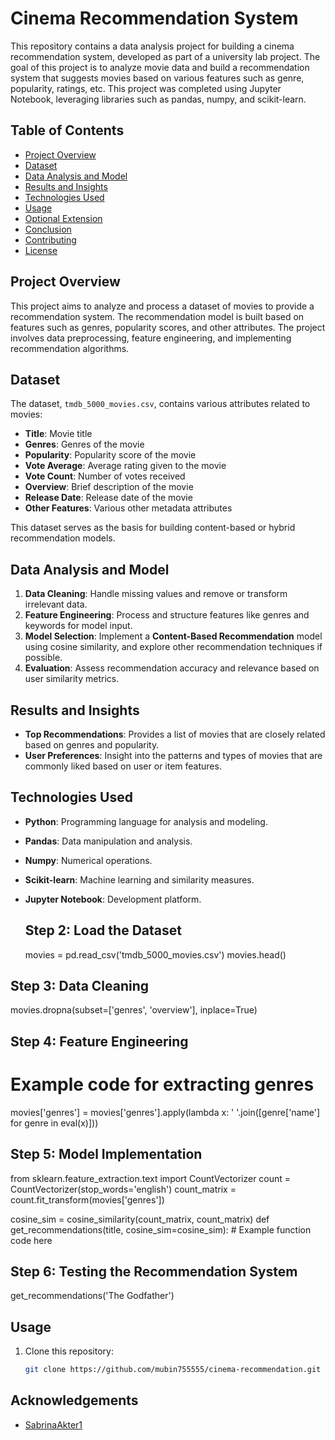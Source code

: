 
# Cinema Recommendation System

This repository contains a data analysis project for building a cinema recommendation system, developed as part of a university lab project. The goal of this project is to analyze movie data and build a recommendation system that suggests movies based on various features such as genre, popularity, ratings, etc. This project was completed using Jupyter Notebook, leveraging libraries such as pandas, numpy, and scikit-learn.

## Table of Contents
- [Project Overview](#project-overview)
- [Dataset](#dataset)
- [Data Analysis and Model](#data-analysis-and-model)
- [Results and Insights](#results-and-insights)
- [Technologies Used](#technologies-used)
- [Usage](#usage)
- [Optional Extension](#optional-extension)
- [Conclusion](#conclusion)
- [Contributing](#contributing)
- [License](#license)

## Project Overview
This project aims to analyze and process a dataset of movies to provide a recommendation system. The recommendation model is built based on features such as genres, popularity scores, and other attributes. The project involves data preprocessing, feature engineering, and implementing recommendation algorithms.

## Dataset
The dataset, `tmdb_5000_movies.csv`, contains various attributes related to movies:
- **Title**: Movie title
- **Genres**: Genres of the movie
- **Popularity**: Popularity score of the movie
- **Vote Average**: Average rating given to the movie
- **Vote Count**: Number of votes received
- **Overview**: Brief description of the movie
- **Release Date**: Release date of the movie
- **Other Features**: Various other metadata attributes

This dataset serves as the basis for building content-based or hybrid recommendation models.

## Data Analysis and Model
1. **Data Cleaning**: Handle missing values and remove or transform irrelevant data.
2. **Feature Engineering**: Process and structure features like genres and keywords for model input.
3. **Model Selection**: Implement a **Content-Based Recommendation** model using cosine similarity, and explore other recommendation techniques if possible.
4. **Evaluation**: Assess recommendation accuracy and relevance based on user similarity metrics.

## Results and Insights
- **Top Recommendations**: Provides a list of movies that are closely related based on genres and popularity.
- **User Preferences**: Insight into the patterns and types of movies that are commonly liked based on user or item features.

## Technologies Used
- **Python**: Programming language for analysis and modeling.
- **Pandas**: Data manipulation and analysis.
- **Numpy**: Numerical operations.
- **Scikit-learn**: Machine learning and similarity measures.
- **Jupyter Notebook**: Development platform.

  ## Step 2: Load the Dataset
  movies = pd.read_csv('tmdb_5000_movies.csv')
movies.head()
## Step 3: Data Cleaning
movies.dropna(subset=['genres', 'overview'], inplace=True)
## Step 4: Feature Engineering
# Example code for extracting genres
movies['genres'] = movies['genres'].apply(lambda x: ' '.join([genre['name'] for genre in eval(x)]))
## Step 5: Model Implementation

from sklearn.feature_extraction.text import CountVectorizer
count = CountVectorizer(stop_words='english')
count_matrix = count.fit_transform(movies['genres'])

cosine_sim = cosine_similarity(count_matrix, count_matrix)
def get_recommendations(title, cosine_sim=cosine_sim):
    # Example function code here

## Step 6: Testing the Recommendation System

get_recommendations('The Godfather')

## Usage
1. Clone this repository:
   ```bash
   git clone https://github.com/mubin755555/cinema-recommendation.git
## Acknowledgements

- [SabrinaAkter1](https://github.com/SabrinaAkter1)

   
